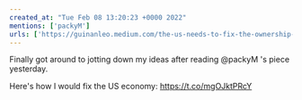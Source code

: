```yaml
---
created_at: "Tue Feb 08 13:20:23 +0000 2022"
mentions: ['packyM']
urls: ['https://guinanleo.medium.com/the-us-needs-to-fix-the-ownership-problem-237ae1fe0859?sk=851065e3cffa0d6a58e1dbf256a3822e']
---
```


Finally got around to jotting down my ideas after reading @packyM 's piece yesterday.

Here's how I would fix the US economy: 
https://t.co/mgOJktPRcY
